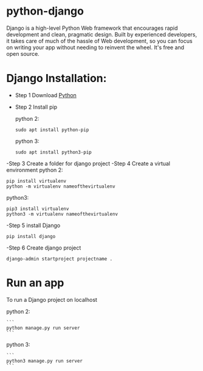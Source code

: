 # python-django
Django is a high-level Python Web framework that encourages rapid development and clean, pragmatic design. Built by experienced developers, it takes care of much of the hassle of Web development, so you can focus on writing your app without needing to reinvent the wheel. It's free and open source. 

# Django Installation:

- Step 1 Download [Python](https://www.python.org/downloads/)
- Step 2 Install pip

    python 2:
    ```
    sudo apt install python-pip
    ```
    python 3:
    ```
    sudo apt install python3-pip
    ```
    
-Step 3 Create a folder for django project
-Step 4 Create a virtual environment
 python 2:
 ```
pip install virtualenv
python -m virtualenv nameofthevirtualenv

```
python3:

 ```
pip3 install virtualenv
python3 -m virtualenv nameofthevirtualenv

```
-Step 5 install Django


```
pip install django

```
-Step 6 Create django project
```
django-admin startproject projectname .

```
# Run an app 
To run a Django project on localhost

   python 2:
    
    ```
    python manage.py run server
    ```
    
   python 3:
    
    ```
    python3 manage.py run server
    ```
